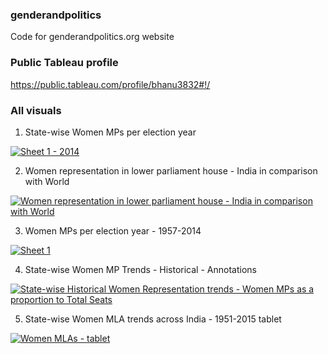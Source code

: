 ### genderandpolitics
Code for genderandpolitics.org website

### Public Tableau profile

https://public.tableau.com/profile/bhanu3832#!/

### All visuals

1) State-wise Women MPs per election year

<div class='tableauPlaceholder' id='viz1506697555375' style='position: relative'><noscript><a href='https:&#47;&#47;goo.gl&#47;vQReRT'><img alt='Sheet 1 - 2014 ' src='https:&#47;&#47;public.tableau.com&#47;static&#47;images&#47;St&#47;State-wiseWomenMPsperelectionyear&#47;Sheet1&#47;1_rss.png' style='border: none' /></a></noscript><object class='tableauViz'  style='display:none;'><param name='host_url' value='https%3A%2F%2Fpublic.tableau.com%2F' /> <param name='embed_code_version' value='2' /> <param name='site_root' value='' /><param name='name' value='State-wiseWomenMPsperelectionyear&#47;Sheet1' /><param name='tabs' value='no' /><param name='toolbar' value='yes' /><param name='static_image' value='https:&#47;&#47;public.tableau.com&#47;static&#47;images&#47;St&#47;State-wiseWomenMPsperelectionyear&#47;Sheet1&#47;1.png' /> <param name='animate_transition' value='yes' /><param name='display_static_image' value='yes' /><param name='display_spinner' value='yes' /><param name='display_overlay' value='yes' /><param name='display_count' value='yes' /></object></div>                <script type='text/javascript'>                    var divElement = document.getElementById('viz1506697555375');                    var vizElement = divElement.getElementsByTagName('object')[0];                    vizElement.style.width='100%';vizElement.style.height=(divElement.offsetWidth*0.75)+'px';                    var scriptElement = document.createElement('script');                    scriptElement.src = 'https://public.tableau.com/javascripts/api/viz_v1.js';                    vizElement.parentNode.insertBefore(scriptElement, vizElement);                </script>


2) Women representation in lower parliament house - India in comparison with World

<div class='tableauPlaceholder' id='viz1506697686652' style='position: relative'><noscript><a href='#'><img alt='Women representation in lower parliament house - India in comparison with World ' src='https:&#47;&#47;public.tableau.com&#47;static&#47;images&#47;In&#47;IndiainWorld-Womenrepresentationinlowerhouse&#47;IndiainWorld&#47;1_rss.png' style='border: none' /></a></noscript><object class='tableauViz'  style='display:none;'><param name='host_url' value='https%3A%2F%2Fpublic.tableau.com%2F' /> <param name='embed_code_version' value='2' /> <param name='site_root' value='' /><param name='name' value='IndiainWorld-Womenrepresentationinlowerhouse&#47;IndiainWorld' /><param name='tabs' value='no' /><param name='toolbar' value='yes' /><param name='static_image' value='https:&#47;&#47;public.tableau.com&#47;static&#47;images&#47;In&#47;IndiainWorld-Womenrepresentationinlowerhouse&#47;IndiainWorld&#47;1.png' /> <param name='animate_transition' value='yes' /><param name='display_static_image' value='yes' /><param name='display_spinner' value='yes' /><param name='display_overlay' value='yes' /><param name='display_count' value='yes' /></object></div>                <script type='text/javascript'>                    var divElement = document.getElementById('viz1506697686652');                    var vizElement = divElement.getElementsByTagName('object')[0];                    vizElement.style.width='1016px';vizElement.style.height='1024px';                    var scriptElement = document.createElement('script');                    scriptElement.src = 'https://public.tableau.com/javascripts/api/viz_v1.js';                    vizElement.parentNode.insertBefore(scriptElement, vizElement);                </script>

3) Women MPs per election year - 1957-2014

<div class='tableauPlaceholder' id='viz1506697862717' style='position: relative'><noscript><a href='https:&#47;&#47;goo.gl&#47;3hbsDQ'><img alt='Sheet 1 ' src='https:&#47;&#47;public.tableau.com&#47;static&#47;images&#47;Wo&#47;WomenMPsperelectionyear&#47;Sheet1&#47;1_rss.png' style='border: none' /></a></noscript><object class='tableauViz'  style='display:none;'><param name='host_url' value='https%3A%2F%2Fpublic.tableau.com%2F' /> <param name='embed_code_version' value='2' /> <param name='site_root' value='' /><param name='name' value='WomenMPsperelectionyear&#47;Sheet1' /><param name='tabs' value='no' /><param name='toolbar' value='yes' /><param name='static_image' value='https:&#47;&#47;public.tableau.com&#47;static&#47;images&#47;Wo&#47;WomenMPsperelectionyear&#47;Sheet1&#47;1.png' /> <param name='animate_transition' value='yes' /><param name='display_static_image' value='yes' /><param name='display_spinner' value='yes' /><param name='display_overlay' value='yes' /><param name='display_count' value='yes' /></object></div>                <script type='text/javascript'>                    var divElement = document.getElementById('viz1506697862717');                    var vizElement = divElement.getElementsByTagName('object')[0];                    vizElement.style.width='100%';vizElement.style.height=(divElement.offsetWidth*0.75)+'px';                    var scriptElement = document.createElement('script');                    scriptElement.src = 'https://public.tableau.com/javascripts/api/viz_v1.js';                    vizElement.parentNode.insertBefore(scriptElement, vizElement);                </script>

4) State-wise Women MP Trends - Historical - Annotations

<div class='tableauPlaceholder' id='viz1506698080597' style='position: relative'><noscript><a href='#'><img alt='State-wise Historical Women Representation trends - Women MPs as a proportion to Total Seats ' src='https:&#47;&#47;public.tableau.com&#47;static&#47;images&#47;GM&#47;GMBKXXCM3&#47;1_rss.png' style='border: none' /></a></noscript><object class='tableauViz'  style='display:none;'><param name='host_url' value='https%3A%2F%2Fpublic.tableau.com%2F' /> <param name='embed_code_version' value='2' /> <param name='path' value='shared&#47;GMBKXXCM3' /> <param name='toolbar' value='yes' /><param name='static_image' value='https:&#47;&#47;public.tableau.com&#47;static&#47;images&#47;GM&#47;GMBKXXCM3&#47;1.png' /> <param name='animate_transition' value='yes' /><param name='display_static_image' value='yes' /><param name='display_spinner' value='yes' /><param name='display_overlay' value='yes' /><param name='display_count' value='yes' /></object></div>                <script type='text/javascript'>                    var divElement = document.getElementById('viz1506698080597');                    var vizElement = divElement.getElementsByTagName('object')[0];                    vizElement.style.width='100%';vizElement.style.height=(divElement.offsetWidth*0.75)+'px';                    var scriptElement = document.createElement('script');                    scriptElement.src = 'https://public.tableau.com/javascripts/api/viz_v1.js';                    vizElement.parentNode.insertBefore(scriptElement, vizElement);                </script>


5) State-wise Women MLA trends across India - 1951-2015 tablet

<div class='tableauPlaceholder' id='viz1506700150209' style='position: relative'><noscript><a href='#'><img alt='Women MLAs - tablet ' src='https:&#47;&#47;public.tableau.com&#47;static&#47;images&#47;St&#47;State-wiseHistoricalWomenMLAtrendsacrossIndia-1951to2015-tablet&#47;WomenMLAs-tablet&#47;1_rss.png' style='border: none' /></a></noscript><object class='tableauViz'  style='display:none;'><param name='host_url' value='https%3A%2F%2Fpublic.tableau.com%2F' /> <param name='embed_code_version' value='2' /> <param name='site_root' value='' /><param name='name' value='State-wiseHistoricalWomenMLAtrendsacrossIndia-1951to2015-tablet&#47;WomenMLAs-tablet' /><param name='tabs' value='no' /><param name='toolbar' value='yes' /><param name='static_image' value='https:&#47;&#47;public.tableau.com&#47;static&#47;images&#47;St&#47;State-wiseHistoricalWomenMLAtrendsacrossIndia-1951to2015-tablet&#47;WomenMLAs-tablet&#47;1.png' /> <param name='animate_transition' value='yes' /><param name='display_static_image' value='yes' /><param name='display_spinner' value='yes' /><param name='display_overlay' value='yes' /><param name='display_count' value='yes' /></object></div>                <script type='text/javascript'>                    var divElement = document.getElementById('viz1506700150209');                    var vizElement = divElement.getElementsByTagName('object')[0];                    vizElement.style.width='764px';vizElement.style.height='715px';                    var scriptElement = document.createElement('script');                    scriptElement.src = 'https://public.tableau.com/javascripts/api/viz_v1.js';                    vizElement.parentNode.insertBefore(scriptElement, vizElement);                </script>
